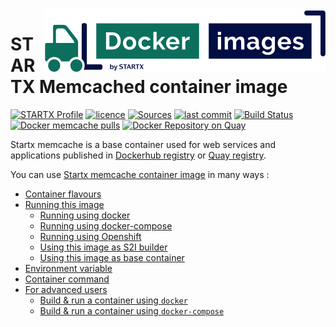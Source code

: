 <img align="right" src="https://raw.githubusercontent.com/startxfr/docker-images/master/travis/logo-small.svg?sanitize=true">

# STARTX Memcached container image

[![STARTX Profile](https://img.shields.io/badge/provider-startx-green.svg)](https://github.com/startxfr) [![licence](https://img.shields.io/github/license/startxfr/docker-images.svg)](https://github.com/startxfr/docker-images) [![Sources](https://img.shields.io/badge/startx-docker--images-blue.svg)](https://github.com/startxfr/docker-images/tree/master/Services/memcache/)
[![last commit](https://img.shields.io/github/last-commit/startxfr/docker-images.svg)](https://github.com/startxfr/docker-images) [![Build Status](https://travis-ci.org/startxfr/docker-images.svg?branch=master)](https://travis-ci.org/startxfr/docker-images) [![Docker memcache pulls](https://img.shields.io/docker/pulls/startx/sv-memcache)](https://hub.docker.com/r/startx/sv-fedora) [![Docker Repository on Quay](https://quay.io/repository/startx/memcache/status "Docker Repository on Quay")](https://quay.io/repository/startx/memcache)

Startx memcache is a base container used for web services and applications published in
[Dockerhub registry](https://hub.docker.com/u/startx) or [Quay registry](https://quay.io/startx).

You can use [Startx memcache container image](https://docker-images.readthedocs.io/en/latest/Services/memcache/) in many ways :

- [Container flavours](https://docker-images.readthedocs.io/en/latest/Services/memcache/#container-flavours)
- [Running this image](https://docker-images.readthedocs.io/en/latest/Services/memcache/#running-this-image)
  - [Running using docker](https://docker-images.readthedocs.io/en/latest/Services/memcache/#running-using-docker)
  - [Running using docker-compose](https://docker-images.readthedocs.io/en/latest/Services/memcache/#running-using-docker-compose)
  - [Running using Openshift](https://docker-images.readthedocs.io/en/latest/Services/memcache/#running-using-openshift)
  - [Using this image as S2I builder](https://docker-images.readthedocs.io/en/latest/Services/memcache/#using-this-image-as-s2i-builder)
  - [Using this image as base container](https://docker-images.readthedocs.io/en/latest/Services/memcache/#using-this-image-as-base-container)
- [Environment variable](https://docker-images.readthedocs.io/en/latest/Services/memcache/#environment-variable)
- [Container command](https://docker-images.readthedocs.io/en/latest/Services/memcache/#container-command)
- [For advanced users](https://docker-images.readthedocs.io/en/latest/Services/memcache/#for-advanced-users)
  - [Build & run a container using `docker`](https://docker-images.readthedocs.io/en/latest/Services/memcache/#build--run-a-container-using-docker)
  - [Build & run a container using `docker-compose`](https://docker-images.readthedocs.io/en/latest/Services/memcache/#build--run-a-container-using-docker-compose)
